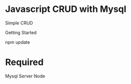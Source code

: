 # Javascript CRUD with Mysql
Simple CRUD

Getting Started
   
   npm update



# Required
 Mysql Server
 Node
 
 
 

    
    
    
    

